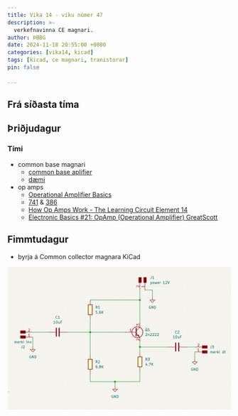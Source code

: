 ```yaml
---
title: Vika 14 - viku númer 47
description: >-
  verkefnavinna CE magnari.
author: ÞBBG
date: 2024-11-18 20:55:00 +0000
categories: [vika14, kicad]
tags: [kicad, ce magnari, tranistorar]
pin: false

---
```

## Frá síðasta tíma



## Þriðjudagur 

### Tími

- common base magnari
  - [common base aplifier](https://www.electronics-tutorials.ws/amplifier/common-base-amplifier.html)
  - [dæmi](https://www.circuitlab.com/circuit/he4742/basic-common-base-amplifier-analysis/)
- op amps
  - [Operational Amplifier Basics](https://www.electronics-tutorials.ws/opamp/opamp_1.html) 
  - [741](https://www.ti.com/lit/ds/symlink/lm741.pdf?ts=1731980285608&ref_url=https%253A%252F%252Fwww.google.com%252F) &  [386](https://www.ti.com/lit/ds/symlink/lm386.pdf)
  - [How Op Amps Work - The Learning Circuit Element 14](https://www.youtube.com/watch?v=kbVqTMy8HMg)
  - [Electronic Basics #21: OpAmp (Operational Amplifier) GreatScott](https://www.youtube.com/watch?v=kqCV-HGJc6A)


## Fimmtudagur

- byrja á Common collector magnara KiCad


![magnari_cc](/assets/img/image.png)



